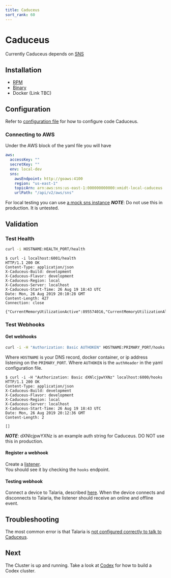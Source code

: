```yaml
---
title: Caduceus
sort_rank: 60
---
```


# Caduceus
Currently Caduceus depends on [SNS](https://aws.amazon.com/sns/getting-started/)

## Installation
-   [RPM](https://xmidt.io/download/#caduceus)
-   [Binary](https://xmidt.io/download/#caduceus)
-   Docker (Link TBC)

## Configuration
Refer to [configuration file](https://github.com/xmidt-org/caduceus/blob/master/caduceus.yaml)
for how to configure code Caduceus.

### Connecting to AWS
Under the AWS block of the yaml file you will have

```yaml
aws:
  accessKey: ""
  secretKey: ""
  env: local-dev
  sns:
    awsEndpoint: http://goaws:4100
    region: "us-east-1"
    topicArn: arn:aws:sns:us-east-1:000000000000:xmidt-local-caduceus
    urlPath: "/api/v2/aws/sns"
```
For local testing you can use [a mock sns instance](https://github.com/p4tin/goaws)
_**NOTE**_: Do not use this in production. It is untested.

## Validation
### Test Health
```bash
curl -i HOSTNAME:HEALTH_PORT/health
```

```
$ curl -i localhost:6001/health
HTTP/1.1 200 OK
Content-Type: application/json
X-Caduceus-Build: development
X-Caduceus-Flavor: development
X-Caduceus-Region: local
X-Caduceus-Server: localhost
X-Caduceus-Start-Time: 26 Aug 19 18:43 UTC
Date: Mon, 26 Aug 2019 20:10:28 GMT
Content-Length: 427
Connection: close

{"CurrentMemoryUtilizationActive":895574016,"CurrentMemoryUtilizationAlloc":3190504,"CurrentMemoryUtilizationHeapSys":66224128,"MaxMemoryUtilizationActive":946352128,"MaxMemoryUtilizationAlloc":3908816,"MaxMemoryUtilizationHeapSys":66420736,"PayloadsOverHundred":0,"PayloadsOverTenThousand":0,"PayloadsOverThousand":0,"PayloadsOverZero":0,"TotalRequestsDenied":0,"TotalRequestsReceived":0,"TotalRequestsSuccessfullyServiced":0}
```


### Test Webhooks

#### Get webhooks
```bash
curl -i -H "Authorization: Basic AUTHOKEN" HOSTNAME:PRIMARY_PORT/hooks
```
Where `HOSTNAME` is your DNS record, docker container, or ip address listening on the
`PRIMARY_PORT`. Where `AUTHOKEN` is the `authHeader` in the yaml configuration file.


```
$ curl -i -H "Authorization: Basic dXNlcjpwYXNz" localhost:6000/hooks
HTTP/1.1 200 OK
Content-Type: application/json
X-Caduceus-Build: development
X-Caduceus-Flavor: development
X-Caduceus-Region: local
X-Caduceus-Server: localhost
X-Caduceus-Start-Time: 26 Aug 19 18:43 UTC
Date: Mon, 26 Aug 2019 20:12:36 GMT
Content-Length: 2

[]
```
_**NOTE**_: dXNlcjpwYXNz is an example auth string for Caduceus. DO NOT use
this in production.

#### Register a webhook
Create a [listener](https://github.com/xmidt-org/wrp-listener/blob/master/examples/configurableListener).  
You should see it by checking the `hooks` endpoint.


#### Testing webhook
Connect a device to Talaria, described [here](/docs/operating/getting_started/talaria/#test-device-connection).
When the device connects and disconnects to Talaria, the listener should receive an online and offline event.


## Troubleshooting
The most common error is that Talaria is [not configured correctly to talk to Caduceus](/docs/operating/troubleshooting/#event-errors).


## Next
The Cluster is up and running. Take a look at [Codex](/docs/codex/overview/) for how to build
a Codex cluster.
